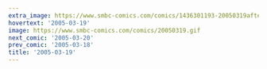 ```yaml
---
extra_image: https://www.smbc-comics.com/comics/1436301193-20050319after.png
hovertext: '2005-03-19'
image: https://www.smbc-comics.com/comics/20050319.gif
next_comic: '2005-03-20'
prev_comic: '2005-03-18'
title: '2005-03-19'
---
```


